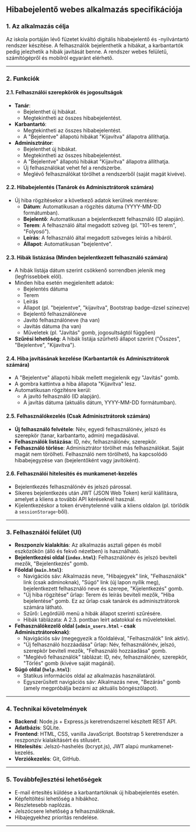 ## **Hibabejelentő webes alkalmazás specifikációja**

### **1. Az alkalmazás célja**

Az iskola portáján lévő füzetet kiváltó digitális hibabejelentő és -nyilvántartó rendszer készítése. A felhasználók bejelenthetik a hibákat, a karbantartók pedig jelezhetik a hibák javítását benne. A rendszer webes felületű, számítógépről és mobilról egyaránt elérhető.

* * *

### **2. Funkciók**

#### **2.1. Felhasználói szerepkörök és jogosultságok**

* **Tanár**:
  * Bejelenthet új hibákat.
  * Megtekintheti az összes hibabejelentést.
* **Karbantartó**:
  * Megtekintheti az összes hibabejelentést.
  * A "Bejelentve" állapotú hibákat "Kijavítva" állapotra állíthatja.
* **Adminisztrátor**:
  * Bejelenthet új hibákat.
  * Megtekintheti az összes hibabejelentést.
  * A "Bejelentve" állapotú hibákat "Kijavítva" állapotra állíthatja.
  * Új felhasználókat vehet fel a rendszerbe.
  * Meglévő felhasználókat törölhet a rendszerből (saját magát kivéve).

#### **2.2. Hibabejelentés (Tanárok és Adminisztrátorok számára)**

* Új hiba rögzítésekor a következő adatok kerülnek mentésre:
  * **Dátum**: Automatikusan a rögzítés dátuma (YYYY-MM-DD formátumban).
  * **Bejelentő**: Automatikusan a bejelentkezett felhasználó (ID alapján).
  * **Terem**: A felhasználó által megadott szöveg (pl. "101-es terem", "Folyosó").
  * **Leírás**: A felhasználó által megadott szöveges leírás a hibáról.
  * **Állapot**: Automatikusan "bejelentve".

#### **2.3. Hibák listázása (Minden bejelentkezett felhasználó számára)**

* A hibák listája dátum szerint csökkenő sorrendben jelenik meg (legfrissebbek elöl).
* Minden hiba esetén megjelenített adatok:
  * Bejelentés dátuma
  * Terem
  * Leírás
  * Állapot (pl. "bejelentve", "kijavítva", Bootstrap badge-dzsel színezve)
  * Bejelentő felhasználóneve
  * Javító felhasználóneve (ha van)
  * Javítás dátuma (ha van)
  * Műveletek (pl. "Javítás" gomb, jogosultságtól függően)
* **Szűrési lehetőség**: A hibák listája szűrhető állapot szerint ("Összes", "Bejelentve", "Kijavítva").

#### **2.4. Hiba javításának kezelése (Karbantartók és Adminisztrátorok számára)**

* A "Bejelentve" állapotú hibák mellett megjelenik egy "Javítás" gomb.
* A gombra kattintva a hiba állapota "Kijavítva" lesz.
* Automatikusan rögzítésre kerül:
  * A javító felhasználó (ID alapján).
  * A javítás dátuma (aktuális dátum, YYYY-MM-DD formátumban).

#### **2.5. Felhasználókezelés (Csak Adminisztrátorok számára)**

* **Új felhasználó felvétele**: Név, egyedi felhasználónév, jelszó és szerepkör (tanar, karbantarto, admin) megadásával.
* **Felhasználók listázása**: ID, név, felhasználónév, szerepkör.
* **Felhasználó törlése**: Adminisztrátor törölhet más felhasználókat. Saját magát nem törölheti. Felhasználó nem törölhető, ha kapcsolódó hibabejegyzése van (bejelentőként vagy javítóként).

#### **2.6. Felhasználói hitelesítés és munkamenet-kezelés**

* Bejelentkezés felhasználónév és jelszó párossal.
* Sikeres bejelentkezés után JWT (JSON Web Token) kerül kiállításra, amelyet a kliens a további API kéréseknél használ.
* Kijelentkezéskor a token érvénytelenné válik a kliens oldalon (pl. törlődik a `sessionStorage`-ből).

* * *

### **3. Felhasználói felület (UI)**

* **Reszponzív kialakítás**: Az alkalmazás asztali gépen és mobil eszközökön (álló és fekvő nézetben) is használható.
* **Bejelentkezési oldal (`index.html`)**: Felhasználónév és jelszó beviteli mezők, "Bejelentkezés" gomb.
* **Főoldal (`main.html`)**:
  * Navigációs sáv: Alkalmazás neve, "Hibajegyek" link, "Felhasználók" link (csak adminoknak), "Súgó" link (új lapon nyílik meg), bejelentkezett felhasználó neve és szerepe, "Kijelentkezés" gomb.
  * "Új hiba rögzítése" űrlap: Terem és leírás beviteli mezők, "Hiba bejelentése" gomb. Ez az űrlap csak tanárok és adminisztrátorok számára látható.
  * Szűrő: Legördülő menü a hibák állapot szerinti szűrésére.
  * Hibák táblázata: A 2.3. pontban leírt adatokkal és műveletekkel.
* **Felhasználókezelő oldal (`admin_users.html` - csak Adminisztrátoroknak)**:
  * Navigációs sáv (megegyezik a főoldaléval, "Felhasználók" link aktív).
  * "Új felhasználó hozzáadása" űrlap: Név, felhasználónév, jelszó, szerepkör beviteli mezők, "Felhasználó hozzáadása" gomb.
  * "Meglévő felhasználók" táblázat: ID, név, felhasználónév, szerepkör, "Törlés" gomb (kivéve saját magánál).
* **Súgó oldal (`help.html`)**:
  * Statikus információs oldal az alkalmazás használatáról.
  * Egyszerűsített navigációs sáv: Alkalmazás neve, "Bezárás" gomb (amely megpróbálja bezárni az aktuális böngészőlapot).

* * *

### **4. Technikai követelmények**

* **Backend**: Node.js + Express.js keretrendszerrel készített REST API.
* **Adatbázis**: SQLite.
* **Frontend**: HTML, CSS, vanilla JavaScript. Bootstrap 5 keretrendszer a reszponzív kialakításért és stílusért.
* **Hitelesítés**: Jelszó-hashelés (bcrypt.js), JWT alapú munkamenet-kezelés.
* **Verziókezelés**: Git, GitHub.

* * *

### **5. Továbbfejlesztési lehetőségek**

* E-mail értesítés küldése a karbantartóknak új hibabejelentés esetén.
* Képfeltöltési lehetőség a hibákhoz.
* Részletesebb naplózás.
* Jelszócsere lehetőség a felhasználóknak.
* Hibajegyekhez prioritás rendelése.

* * *
